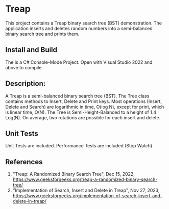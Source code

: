 # Treap 

This project contains a Treap binary search tree (BST) demonstration.   The application inserts and deletes random numbers into a semi-balanced binary search tree and prints them.

## Install and Build

The is a C# Console-Mode Project.  Open with  Visual Studio 2022 and above to compile. 

## Description:

  A Treap is a semi-balanced binary search tree (BST).  The Tree class contains methods to Insert, Delete and Print keys.  Most operations (Insert, Delete and Search) are logarithmic in time, O(log N), except for print, which is linear time, O(N).  The Tree is Semi-Height-Balanced to a height of 1.4 Log(N).  On average, two rotations are possible for each insert and delete.

## Unit Tests

  Unit Tests are included.  Performance Tests are included (Stop Watch).

## References

1. "Treap:  A Randomized Binary Search Tree", Dec 15, 2022, https://www.geeksforgeeks.org/treap-a-randomized-binary-search-tree/
2. "Implementation of Search, Insert and Delete in Treap", Nov 27, 2023, https://www.geeksforgeeks.org/implementation-of-search-insert-and-delete-in-treap/



  

